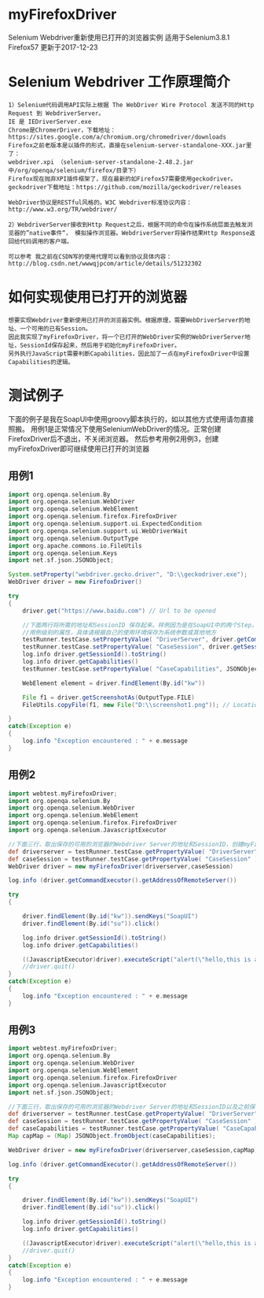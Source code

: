 # myFirefoxDriver
Selenium Webdriver重新使用已打开的浏览器实例 适用于Selenium3.8.1  Firefox57 更新于2017-12-23

# Selenium Webdriver 工作原理简介
    1）Selenium代码调用API实际上根据 The WebDriver Wire Protocol 发送不同的Http Request 到 WebdriverServer。
    IE 是 IEDriverServer.exe 
    Chrome是ChromerDriver，下载地址： https://sites.google.com/a/chromium.org/chromedriver/downloads 
    Firefox之前老版本是以插件的形式，直接在selenium-server-standalone-XXX.jar里了： 
    webdriver.xpi （selenium-server-standalone-2.48.2.jar中/org/openqa/selenium/firefox/目录下） 
    Firefox现在抛弃XPI插件框架了，现在最新的如Firefox57需要使用geckodriver。
    geckodriver下载地址：https://github.com/mozilla/geckodriver/releases

    WebDriver协议是RESTful风格的。W3C Webdriver标准协议内容：http://www.w3.org/TR/webdriver/

    2）WebdriverServer接收到Http Request之后，根据不同的命令在操作系统层面去触发浏览器的”native事件“， 模拟操作浏览器。WebdriverServer将操作结果Http Response返回给代码调用的客户端。

    可以参考 我之前在CSDN写的使用代理可以看到协议具体内容： http://blog.csdn.net/wwwqjpcom/article/details/51232302

# 如何实现使用已打开的浏览器
    想要实现Webdriver重新使用已打开的浏览器实例。根据原理，需要WebDriverServer的地址、一个可用的已有Session。
    因此我实现了myFirefoxDriver，将一个已打开的WebDriver实例的WebDriverServer地址，SessionId保存起来，然后用于初始化myFirefoxDriver。
    另外执行JavaScript需要判断Capabilities，因此加了一点在myFirefoxDriver中设置Capabilities的逻辑。

# 测试例子
下面的例子是我在SoapUI中使用groovy脚本执行的，如以其他方式使用请勿直接照搬。
用例1是正常情况下使用SeleniumWebDriver的情况。正常创建FirefoxDriver后不退出，不关闭浏览器。
然后参考用例2用例3，创建myFirefoxDriver即可继续使用已打开的浏览器

## 用例1
```groovy
import org.openqa.selenium.By
import org.openqa.selenium.WebDriver
import org.openqa.selenium.WebElement
import org.openqa.selenium.firefox.FirefoxDriver
import org.openqa.selenium.support.ui.ExpectedCondition
import org.openqa.selenium.support.ui.WebDriverWait
import org.openqa.selenium.OutputType
import org.apache.commons.io.FileUtils
import org.openqa.selenium.Keys
import net.sf.json.JSONObject;

System.setProperty("webdriver.gecko.driver", "D:\\geckodriver.exe");
WebDriver driver = new FirefoxDriver()   

try
{
    driver.get("https://www.baidu.com") // Url to be opened

    //下面两行将所需的地址和SessionID 保存起来。样例因为是在SoapUI中的两个Step，所以保存为了SoapUI中  
    //用例级别的属性，具体请根据自己的使用环境保存为系统参数或其他地方
    testRunner.testCase.setPropertyValue( "DriverServer", driver.getCommandExecutor().getAddressOfRemoteServer().toString() )
    testRunner.testCase.setPropertyValue( "CaseSession", driver.getSessionId().toString() )
    log.info driver.getSessionId().toString()
    log.info driver.getCapabilities()
    testRunner.testCase.setPropertyValue( "CaseCapabilities", JSONObject.fromObject(driver.getCapabilities().asMap()).toString())

    WebElement element = driver.findElement(By.id("kw"))

    File f1 = driver.getScreenshotAs(OutputType.FILE)
    FileUtils.copyFile(f1, new File("D:\\screenshot1.png")); // Location to save screenshot

}
catch(Exception e)
{
    log.info "Exception encountered : " + e.message
}
```
## 用例2
```groovy
import webtest.myFirefoxDriver;
import org.openqa.selenium.By
import org.openqa.selenium.WebDriver
import org.openqa.selenium.WebElement
import org.openqa.selenium.firefox.FirefoxDriver
import org.openqa.selenium.JavascriptExecutor

//下面三行，取出保存的可用的浏览器的Webdriver Server的地址和SessionID，创建myFirefoxDriver。
def driverserver = testRunner.testCase.getPropertyValue( "DriverServer" )
def caseSession = testRunner.testCase.getPropertyValue( "CaseSession" )
WebDriver driver = new myFirefoxDriver(driverserver,caseSession)

log.info (driver.getCommandExecutor().getAddressOfRemoteServer())

try
{

    driver.findElement(By.id("kw")).sendKeys("SoapUI")
    driver.findElement(By.id("su")).click()

    log.info driver.getSessionId().toString()
    log.info driver.getCapabilities()

    ((JavascriptExecutor)driver).executeScript("alert(\"hello,this is an alert!\")");
    //driver.quit()
}
catch(Exception e)
{
    log.info "Exception encountered : " + e.message
}
```
## 用例3
```groovy
import webtest.myFirefoxDriver;
import org.openqa.selenium.By
import org.openqa.selenium.WebDriver
import org.openqa.selenium.WebElement
import org.openqa.selenium.firefox.FirefoxDriver
import org.openqa.selenium.JavascriptExecutor
import net.sf.json.JSONObject;

//下面三行，取出保存的可用的浏览器的Webdriver Server的地址和SessionID以及之前保存的Capabilities，创建myFirefoxDriver。
def driverserver = testRunner.testCase.getPropertyValue( "DriverServer" )
def caseSession = testRunner.testCase.getPropertyValue( "CaseSession" )
def caseCapabilities = testRunner.testCase.getPropertyValue( "CaseCapabilities" )
Map capMap = (Map) JSONObject.fromObject(caseCapabilities);

WebDriver driver = new myFirefoxDriver(driverserver,caseSession,capMap)

log.info (driver.getCommandExecutor().getAddressOfRemoteServer())

try
{

    driver.findElement(By.id("kw")).sendKeys("SoapUI")
    driver.findElement(By.id("su")).click()

    log.info driver.getSessionId().toString()
    log.info driver.getCapabilities()

    ((JavascriptExecutor)driver).executeScript("alert(\"hello,this is an alert!\")");
    //driver.quit()
}
catch(Exception e)
{
    log.info "Exception encountered : " + e.message
}
```